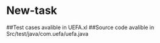 # New-task
##Test cases avalible in UEFA.xl
##Source code avalible in Src/test/java/com.uefa/uefa.java

